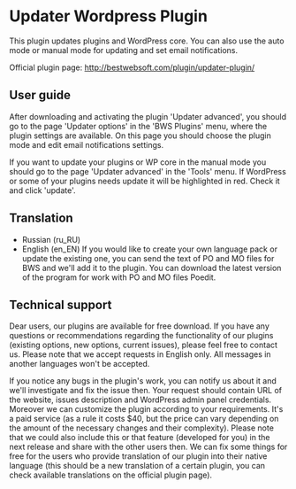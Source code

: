 Updater Wordpress Plugin
========================

This plugin updates plugins and WordPress core. You can also use the auto mode or manual mode for updating and set email notifications.

Official plugin page: http://bestwebsoft.com/plugin/updater-plugin/


User guide
-----------------------------
After downloading and activating the plugin 'Updater advanced', you should go to the page 'Updater options' in the 'BWS Plugins' menu, where the plugin settings are available. On this page you should choose the plugin mode and edit email notifications settings.

If you want to update your plugins or WP core in the manual mode you should go to the page 'Updater advanced' in the 'Tools' menu. If WordPress or some of your plugins needs update it will be highlighted in red. Check it and click 'update'.


Translation
-----------------------------
* Russian (ru_RU)
* English (en_EN)
If you would like to create your own language pack or update the existing one, you can send the text of PO and MO files for BWS and we'll add it to the plugin. You can download the latest version of the program for work with PO and MO files Poedit.


Technical support
-----------------------------
Dear users, our plugins are available for free download. If you have any questions or recommendations regarding the functionality of our plugins (existing options, new options, current issues), please feel free to contact us. Please note that we accept requests in English only. All messages in another languages won't be accepted.

If you notice any bugs in the plugin's work, you can notify us about it and we'll investigate and fix the issue then. Your request should contain URL of the website, issues description and WordPress admin panel credentials. Moreover we can customize the plugin according to your requirements. It's a paid service (as a rule it costs $40, but the price can vary depending on the amount of the necessary changes and their complexity). Please note that we could also include this or that feature (developed for you) in the next release and share with the other users then. We can fix some things for free for the users who provide translation of our plugin into their native language (this should be a new translation of a certain plugin, you can check available translations on the official plugin page).
